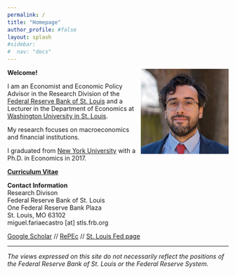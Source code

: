 ```yaml
---
permalink: /
title: "Homepage"
author_profile: #false
layout: splash
#sidebar:
#  nav: "docs"
---
```

<img style="float: right;" src="/assets/photo_cc.jpg" width="200">

**Welcome!**

I am an Economist and Economic Policy Advisor in the Research Division of the [Federal Reserve Bank of St. Louis](https://research.stlouisfed.org/) and a Lecturer in the Department of Economics at [Washington University in St. Louis](https://economics.wustl.edu/).

My research focuses on macroeconomics and financial institutions.

I graduated from [New York University](http://as.nyu.edu/econ.html) with a Ph.D. in Economics in 2017.

[**Curriculum Vitae**](http://fariaecastro.net/assets/CV_FariaeCastro_WIP.pdf)

**Contact Information**  
Research Divison  
Federal Reserve Bank of St. Louis  
One Federal Reserve Bank Plaza  
St. Louis, MO 63102  
miguel.fariaecastro [at] stls.frb.org  

[Google Scholar](https://scholar.google.com/citations?user=M0--M28AAAAJ&hl=en) // [RePEc](https://ideas.repec.org/f/pfa225.html) // [St. Louis Fed page](https://research.stlouisfed.org/econ/faria-e-castro)

---

*The views expressed on this site do not necessarily reflect the positions of the Federal Reserve Bank of St. Louis or the Federal Reserve System.*
